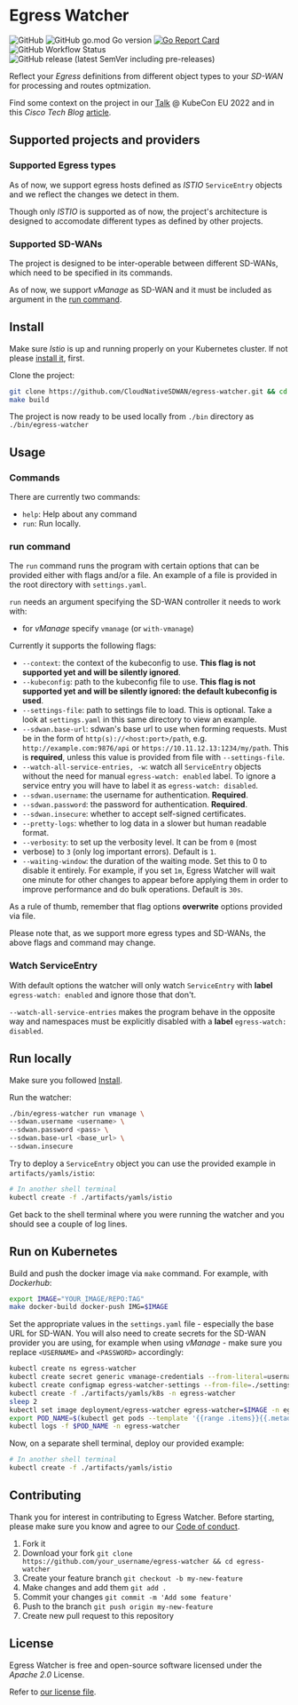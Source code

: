 # Egress Watcher

![GitHub](https://img.shields.io/github/license/CloudNativeSDWAN/egress-watcher)
![GitHub go.mod Go version](https://img.shields.io/github/go-mod/go-version/CloudNativeSDWAN/egress-watcher)
[![Go Report Card](https://goreportcard.com/badge/github.com/CloudNativeSDWAN/egress-watcher)](https://goreportcard.com/report/github.com/CloudNativeSDWAN/egress-watcher)
![GitHub Workflow Status](https://img.shields.io/github/workflow/status/CloudNativeSDWAN/egress-watcher/Test)
![GitHub release (latest SemVer including pre-releases)](https://img.shields.io/github/v/release/CloudNativeSDWAN/egress-watcher?include_prereleases)

Reflect your *Egress* definitions from different object types to your
*SD-WAN* for processing and routes optmization.

Find some context on the project in our [Talk](https://www.youtube.com/watch?v=POEedeeRs_8) @ KubeCon EU 2022 and in this *Cisco Tech Blog* [article](https://techblog.cisco.com/blog/tell-your-sd-wan).

## Supported projects and providers

### Supported Egress types

As of now, we support egress hosts defined as *ISTIO* `ServiceEntry` objects
and we reflect the changes we detect in them.

Though only *ISTIO* is supported as of now, the project's architecture is
designed to accomodate different types as defined by other projects.

### Supported SD-WANs

The project is designed to be inter-operable between different SD-WANs, which
need to be specified in its commands.

As of now, we support *vManage* as SD-WAN and it must be included as argument
in the [run command](#run-command).

## Install

Make sure *Istio* is up and running properly on your Kubernetes cluster. If not
please [install it](https://istio.io/latest/docs/setup/), first.

Clone the project:

```bash
git clone https://github.com/CloudNativeSDWAN/egress-watcher.git && cd egress-watcher
make build
```

The project is now ready to be used locally from `./bin` directory as
`./bin/egress-watcher`

## Usage

### Commands

There are currently two commands:

* `help`: Help about any command
* `run`: Run locally.

### run command

The `run` command runs the program with certain options that can be provided
either with flags and/or a file.
An example of a file is provided in the root directory with `settings.yaml`.

`run` needs an argument specifying the SD-WAN controller it needs to work with:

* for *vManage* specify `vmanage` (or `with-vmanage`)

Currently it supports the following flags:

* `--context`: the context of the kubeconfig to use. **This flag is not
supported yet and will be silently ignored**.
* `--kubeconfig`: path to the kubeconfig file to use. **This flag is not
supported yet and will be silently ignored: the default kubeconfig is used**.
* `--settings-file`: path to settings file to load. This is optional. Take a
look at `settings.yaml` in this same directory to view an example.
* `--sdwan.base-url`: sdwan's base url to use when forming requests.
  Must be in the form of `http(s)://<host:port>/path`, e.g.
  `http://example.com:9876/api` or `https://10.11.12.13:1234/my/path`. This is
**required**, unless this value is provided from file with `--settings-file`.
* `--watch-all-service-entries, -w`: watch all `ServiceEntry` objects without
the need for manual `egress-watch: enabled` label.
To ignore a service entry you will have to label it as
`egress-watch: disabled`.
* `--sdwan.username`: the username for authentication. **Required**.
* `--sdwan.password`: the password for authentication. **Required**.
* `--sdwan.insecure`: whether to accept self-signed certificates.
* `--pretty-logs`: whether to log data in a slower but human readable format.
* `--verbosity`: to set up the verbosity level. It can be from `0` (most
* verbose) to `3` (only log important errors). Default is `1`.
* `--waiting-window`: the duration of the waiting mode. Set this to 0 to
  disable it entirely. For example, if you set `1m`, Egress Watcher will
  wait one minute for other changes to appear before applying them in
  order to improve performance and do bulk operations. Default is `30s`.

As a rule of thumb, remember that flag options **overwrite** options provided
via file.

Please note that, as we support more egress types and SD-WANs, the above
flags and command may change.

### Watch ServiceEntry

With default options the watcher will only watch `ServiceEntry` with **label**
`egress-watch: enabled` and ignore those that don't.

`--watch-all-service-entries` makes the program behave in the opposite way and
namespaces must be explicitly disabled with a **label**
`egress-watch: disabled`.

## Run locally

Make sure you followed [Install](#install).

Run the watcher:

```bash
./bin/egress-watcher run vmanage \
--sdwan.username <username> \
--sdwan.password <pass> \
--sdwan.base-url <base_url> \
--sdwan.insecure
```

Try to deploy a `ServiceEntry` object you can use the provided example in
`artifacts/yamls/istio`:

```bash
# In another shell terminal
kubectl create -f ./artifacts/yamls/istio
```

Get back to the shell terminal where you were running the watcher and you
should see a couple of log lines.

## Run on Kubernetes

Build and push the docker image via `make` command. For example, with
*Dockerhub*:

```bash
export IMAGE="YOUR_IMAGE/REPO:TAG"
make docker-build docker-push IMG=$IMAGE
```

Set the appropriate values in the `settings.yaml` file - especially the base
URL for SD-WAN. You will also need to create secrets for the SD-WAN provider
you are using, for example when using *vManage* - make sure you replace
`<USERNAME>` and `<PASSWORD>` accordingly:

```bash
kubectl create ns egress-watcher
kubectl create secret generic vmanage-credentials --from-literal=username=<USERNAME> --from-literal=password=<PASSWORD> -n egress-watcher
kubectl create configmap egress-watcher-settings --from-file=./settings.yaml -n egress-watcher
kubectl create -f ./artifacts/yamls/k8s -n egress-watcher
sleep 2
kubectl set image deployment/egress-watcher egress-watcher=$IMAGE -n egress-watcher
export POD_NAME=$(kubectl get pods --template '{{range .items}}{{.metadata.name}}{{"\n"}}{{end}}' -n egress-watcher | grep egress-watcher)
kubectl logs -f $POD_NAME -n egress-watcher
```

Now, on a separate shell terminal, deploy our provided example:

```bash
# In another shell terminal
kubectl create -f ./artifacts/yamls/istio
```

## Contributing

Thank you for interest in contributing to Egress Watcher.
Before starting, please make sure you know and agree to our [Code of conduct](./code-of-conduct.md).

1. Fork it
2. Download your fork
    `git clone https://github.com/your_username/egress-watcher && cd egress-watcher`
3. Create your feature branch
    `git checkout -b my-new-feature`
4. Make changes and add them
    `git add .`
5. Commit your changes
    `git commit -m 'Add some feature'`
6. Push to the branch
    `git push origin my-new-feature`
7. Create new pull request to this repository

## License

Egress Watcher is free and open-source software licensed under the *Apache 2.0*
License.

Refer to [our license file](https://github.com/CloudNativeSDWAN/egress-watcher/blob/main/LICENSE).

